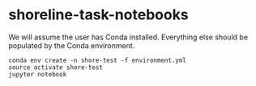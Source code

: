 # shoreline-task-notebooks

We will assume the user has Conda installed. Everything else should be populated by the Conda environment.

```console
conda env create -n shore-test -f environment.yml
source activate shore-test
jupyter notebook
```
